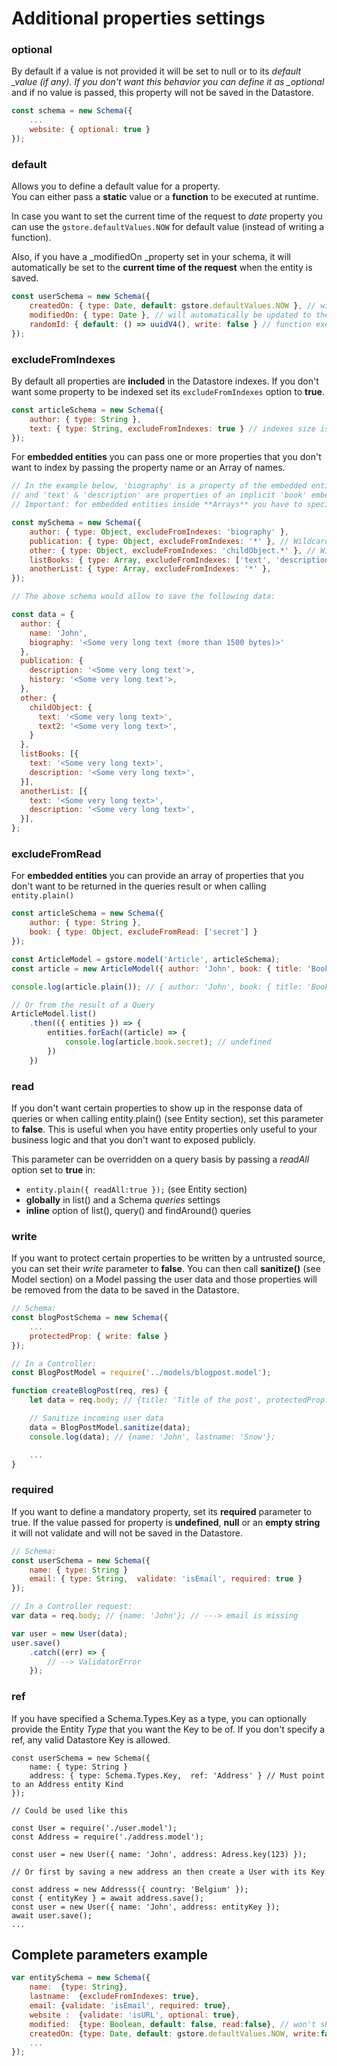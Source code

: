 # Additional properties settings

### optional

By default if a value is not provided it will be set to null or to its _default \_value \(if any\). If you don't want this behavior you can define it as \_optional_ and if no value is passed, this property will not be saved in the Datastore.

```javascript
const schema = new Schema({
    ...
    website: { optional: true }
});
```

### default

Allows you to define a default value for a property.  
You can either pass a **static** value or a **function** to be executed at runtime.

In case you want to set the current time of the request to _date_ property you can use the `gstore.defaultValues.NOW` for default value \(instead of writing a function\).

Also, if you have a \_modifiedOn \_property set in your schema, it will automatically be set to the **current time of the request** when the entity is saved.

```javascript
const userSchema = new Schema({
    createdOn: { type: Date, default: gstore.defaultValues.NOW }, // will be set to the current time of the request
    modifiedOn: { type: Date }, // will automatically be updated to the current time on each "save|update"
    randomId: { default: () => uuidV4(), write: false } // function executed at runtime
});
```

### excludeFromIndexes

By default all properties are **included** in the Datastore indexes. If you don't want some property to be indexed set its `excludeFromIndexes` option to **true**.

```javascript
const articleSchema = new Schema({
    author: { type: String },
    text: { type: String, excludeFromIndexes: true } // indexes size is limited, so very long text can't be indexed
});
```

For **embedded entities** you can pass one or more properties that you don't want to index by passing the property name or an Array of names.

```javascript
// In the example below, 'biography' is a property of the embedded entity 'author'
// and 'text' & 'description' are properties of an implicit 'book' embedded entity in the array
// Important: for embedded entities inside **Arrays** you have to specify the type to 'Array' for the excludeFromIndexes to work.

const mySchema = new Schema({
    author: { type: Object, excludeFromIndexes: 'biography' },
    publication: { type: Object, excludeFromIndexes: '*' }, // Wildcard for all object properties
    other: { type: Object, excludeFromIndexes: 'childObject.*' }, // Wildcard on a "child" object
    listBooks: { type: Array, excludeFromIndexes: ['text', 'description'] },
    anotherList: { type: Array, excludeFromIndexes: '*' },
});

// The above schema would allow to save the following data:

const data = {
  author: {
    name: 'John',
    biography: '<Some very long text (more than 1500 bytes)>'
  },
  publication: {
    description: '<Some very long text'>,
    history: '<Some very long text'>,
  },
  other: {
    childObject: {
      text: '<Some very long text>',
      text2: '<Some very long text>',
    }
  },
  listBooks: [{
    text: '<Some very long text>',
    description: '<Some very long text>',
  }],
  anotherList: [{
    text: '<Some very long text>',
    description: '<Some very long text>',
  }],
};
```

### excludeFromRead

For **embedded entities** you can provide an array of properties that you don't want to be returned in the queries result or when calling `entity.plain()`

```javascript
const articleSchema = new Schema({
    author: { type: String },
    book: { type: Object, excludeFromRead: ['secret'] }
});

const ArticleModel = gstore.model('Article', articleSchema);
const article = new ArticleModel({ author: 'John', book: { title: 'Book title', secret: 'some secret value' } });

console.log(article.plain()); // { author: 'John', book: { title: 'Book title' } };

// Or from the result of a Query
ArticleModel.list()
    .then(({ entities }) => {
        entities.forEach((article) => {
            console.log(article.book.secret); // undefined
        })
    })
```

### read

If you don't want certain properties to show up in the response data of queries or when calling entity.plain\(\) \(see Entity section\), set this parameter to **false**. This is useful when you have entity properties only useful to your business logic and that you don't want to exposed publicly.

This parameter can be overridden on a query basis by passing a _readAll_ option set to **true** in:

* `entity.plain({ readAll:true });` \(see Entity section\)
* **globally** in list\(\) and a Schema _queries_ settings
* **inline** option of list\(\), query\(\) and findAround\(\) queries

### write

If you want to protect certain properties to be written by a untrusted source, you can set their _write_ parameter to **false**. You can then call **sanitize\(\)** \(see Model section\) on a Model passing the user data and those properties will be removed from the data to be saved in the Datastore.

```javascript
// Schema:
const blogPostSchema = new Schema({
    ...
    protectedProp: { write: false }
});

// In a Controller:
const BlogPostModel = require('../models/blogpost.model');

function createBlogPost(req, res) {
    let data = req.body; // {title: 'Title of the post', protectedProp: 1234};

    // Sanitize incoming user data
    data = BlogPostModel.sanitize(data);
    console.log(data); // {name: 'John', lastname: 'Snow'};

    ...
}
```

### required

If you want to define a mandatory property, set its **required** parameter to true. If the value passed for property is **undefined**, **null** or an **empty string** it will not validate and will not be saved in the Datastore.

```javascript
// Schema:
const userSchema = new Schema({
    name: { type: String }
    email: { type: String,  validate: 'isEmail', required: true }
});

// In a Controller request:
var data = req.body; // {name: 'John'}; // ---> email is missing

var user = new User(data);
user.save()
    .catch((err) => {
        // --> ValidatorError
    });
```

### ref

If you have specified a Schema.Types.Key as a type, you can optionally provide the Entity _Type_ that you want the Key to be of. If you don't specify a ref, any valid Datastore Key is allowed.

```text
const userSchema = new Schema({
    name: { type: String }
    address: { type: Schema.Types.Key,  ref: 'Address' } // Must point to an Address entity Kind
});

// Could be used like this

const User = require('./user.model');
const Address = require('./address.model');

const user = new User({ name: 'John', address: Adress.key(123) });

// Or first by saving a new address an then create a User with its Key

const address = new Addresss({ country: 'Belgium' });
const { entityKey } = await address.save();
const user = new User({ name: 'John', address: entityKey });
await user.save();
...
```

## Complete parameters example

```javascript
var entitySchema = new Schema({
    name:  {type: String},
    lastname:  {excludeFromIndexes: true},
    email: {validate: 'isEmail', required: true},
    website :  {validate: 'isURL', optional: true},
    modified:  {type: Boolean, default: false, read:false}, // won't show up in queries
    createdOn: {type: Date, default: gstore.defaultValues.NOW, write:false} // will be removed from data on sanitize()
    ...
});
```

